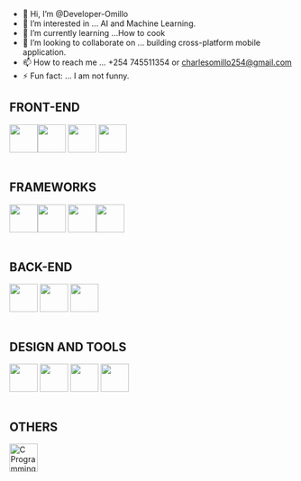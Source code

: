   - 👋 Hi, I’m @Developer-Omillo
- 👀 I’m interested in ...  AI and Machine Learning.
- 🌱 I’m currently learning ...How to cook 
- 💞️ I’m looking to collaborate on ... building cross-platform mobile application.
- 📫 How to reach me ... +254 745511354 or charlesomillo254@gmail.com
- ⚡ Fun fact: ... I am not funny.

 <h2>FRONT-END </h2>
 <div>
   <img src="https://cdn.jsdelivr.net/gh/devicons/devicon/icons/html5/html5-original.svg" width="50"/><img src="https://cdn.jsdelivr.net/gh/devicons/devicon/icons/css3/css3-original.svg" width="50"/> <img src="https://cdn.jsdelivr.net/gh/devicons/devicon/icons/javascript/javascript-original.svg" width="50"/> <img src="https://cdn.jsdelivr.net/gh/devicons/devicon/icons/typescript/typescript-original.svg" width="50"/>
 </div><br />
  <h2>FRAMEWORKS</h2>
<div>
  <img src="https://cdn.jsdelivr.net/gh/devicons/devicon/icons/react/react-original.svg" width="50" /><img src="https://cdn.jsdelivr.net/gh/devicons/devicon/icons/react/react-original.svg" width="50"/> <img src="https://cdn.jsdelivr.net/gh/devicons/devicon/icons/nextjs/nextjs-original.svg" width="50" /><img src="https://cdn.simpleicons.org/tailwindcss/38BDF8" width="50" />
</div> <br /> 
   <h2>BACK-END</h2>
<div>
  <img src="https://cdn.jsdelivr.net/gh/devicons/devicon/icons/python/python-original.svg" width="50" />
<img src="https://cdn.jsdelivr.net/gh/devicons/devicon/icons/django/django-plain.svg" width="50" />
<img src="https://cdn.jsdelivr.net/gh/devicons/devicon/icons/mysql/mysql-original.svg" width="50" /> 
</div>  <br /> 
<h2>DESIGN AND TOOLS</h2>
<div>
  <img src="https://cdn.jsdelivr.net/gh/devicons/devicon/icons/figma/figma-original.svg" width="50"/>                              <img src="https://cdn.jsdelivr.net/gh/devicons/devicon/icons/canva/canva-original.svg" width="50"/>  <img src="https://cdn.jsdelivr.net/gh/devicons/devicon/icons/git/git-original.svg" width="50"/>  <img src="https://github.com/user-attachments/assets/f335ef55-2794-4783-8afc-a7484f86b8d8" width="50" height="50"> 
</div><br >
<h2>OTHERS</h2>
<img src="https://cdn.jsdelivr.net/gh/devicons/devicon/icons/c/c-original.svg" alt="C Programming Language" width="50" height="50"> 








<!---
Charles-Pager/Charles-Pager is a ✨ special ✨ repository because its `README.md` (this file) appears on your GitHub profile.
You can click the Preview link to take a look at your changes.
--->
